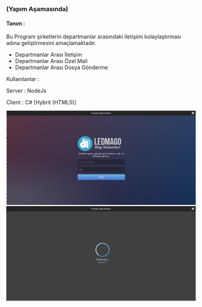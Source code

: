 ### (Yapım Aşamasında)
#### Tanım :

Bu Program şirketlerin departmanlar arasındaki iletişimi kolaylaştırması adına geliştirmesini amaçlamaktadır.

- Departmanlar Arası İletişim
- Departmanlar Arası Özel Mail
- Departmanlar Arası Dosya Gönderme

Kullanılanlar :

Server : NodeJs

Client : C# [Hybrit (HTML5)]

<img src="./resim1.png">
<img src="./resim2.png">

